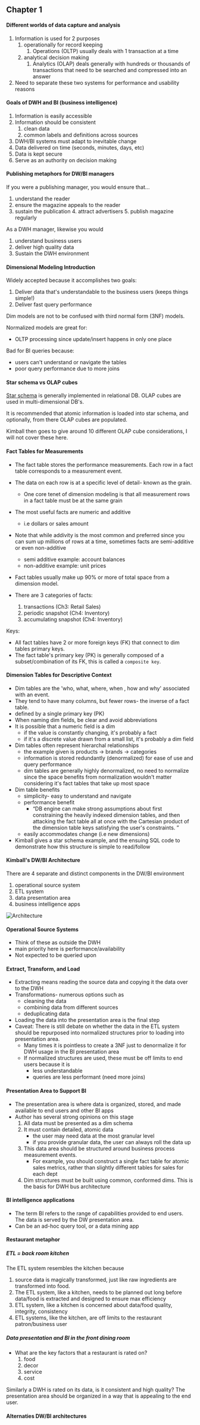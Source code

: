 ## Chapter 1

#### Different worlds of data capture and analysis
1. Information is used for 2 purposes
	1. operationally for record keeping
		 1. Operations (OLTP) usually deals with 1 transaction at a time 
	2. analytical decision making
		 1.  Analytics (OLAP) deals generally with hundreds or thousands of transactions that need to be searched and compressed into an answer
3.  Need to separate these two systems for performance and usability reasons

#### Goals of DWH and BI (business intelligence)
1.  Information is easily accessible
2. Information should be consistent
	 1. clean data
	 2. common labels and definitions across sources
3.  DWH/BI systems must adapt to inevitable change
4.  Data delivered on time (seconds, minutes, days, etc)
5.  Data is kept secure
6. Serve as an authority on decision making

#### Publishing metaphors for DW/BI managers
If you were a publishing manager, you would ensure that...
1.  understand the reader
2.  ensure the magazine appeals to the reader
3.  sustain the publication
	4.  attract advertisers
	5.  publish magazine regularly

As a DWH manager, likewise you would
1. understand business users
2. deliver high quality data
3. Sustain the DWH environment


#### Dimensional Modeling Introduction
Widely accepted because it accomplishes two goals:
1. Deliver data that's understandable to the business users (keeps things simple!)
2. Deliver fast query performance

Dim models are not to be confused with third normal form (3NF) models.

Normalized models are great for:
- OLTP processing since update/insert happens in only one place

Bad for BI queries because:
-   users can't understand or navigate the tables
-  poor query performance due to more joins


#### Star schema vs OLAP cubes
[Star schema](https://docs.microsoft.com/en-us/power-bi/guidance/star-schema) is generally implemented in relational DB.
OLAP cubes are used in multi-dimensional DB's.

It is recommended that atomic information is loaded into star schema, and optionally, from there OLAP cubes are populated.

Kimball then goes to give around 10 different OLAP cube considerations, I will not cover these here.

#### Fact Tables for Measurements
- The fact table stores the performance measurements. Each row in a fact table corresponds to a measurement event.
- The data on each row is at a specific level of detail- known as the grain.
   - One core tenet of dimension modeling is that all measurement rows in a fact table must be at the same grain

- The most useful facts are numeric and additive
   - i.e dollars or sales amount
- Note that while addivity is the most common and preferred since you can sum up millions of rows at a time, sometimes facts are semi-additive or even non-additive
   - semi additive example: account balances
   - non-additive example: unit prices
- Fact tables usually make up 90% or more of total space from a dimension model.
- There are 3 categories of facts:
   1. transactions (Ch3: Retail Sales)
	 2. periodic snapshot (Ch4: Inventory)
	 3. accumulating snapshot (Ch4: Inventory)

Keys:
- All fact tables have 2 or more foreign keys (FK) that connect to dim tables primary keys.
- The fact table's primary key (PK) is generally composed of a subset/combination of its FK, this is called a `composite key`.

#### Dimension Tables for Descriptive Context
- Dim tables are the 'who, what, where, when , how and why' associated with an event.
- They tend to have many columns, but fewer rows- the inverse of a fact table.
- defined by a single primary key (PK)
- When naming dim fields, be clear and avoid abbreviations
- It is possible that a numeric field is a dim
	- if the value is constantly changing, it's probably a fact
	- if it's a discrete value drawn from a small list, it's probably a dim field
- Dim tables often represent hierarchal relationships
	- the example given is products -> brands -> categories
	- information is stored redundantly (denormalized) for ease of use and query performance
	- dim tables are generally highly denormalized, no need to normalize since the space benefits from normalization wouldn't matter considering it's fact tables that take up most space
- Dim table benefits
	- simplicity- easy to understand and navigate
	- performance benefit
		- “DB engine can make strong assumptions about first constraining the heavily indexed dimension tables, and then attacking the fact table all at once with the Cartesian product of the dimension table keys satisfying the user's constraints. ”
	- easily accommodates change (i.e new dimensions)
- Kimball gives a star schema example, and the ensuing SQL code to demonstrate how this structure is simple to read/follow

#### Kimball's DW/BI Architecture
There are 4 separate and distinct components in the DW/BI environment
1. operational source system
2. ETL system
3. data presentation area
4. business intelligence apps

![Architecture](images/Figure1.7-Core_DW_Architecture)

#### Operational Source Systems
- Think of these as outside the DWH
- main priority here is performance/availability
- Not expected to be queried upon

#### Extract, Transform, and Load
- Extracting means reading the source data and copying it the data over to the DWH
- Transformations- numerous options such as
	- cleaning the data
	- combining data from different sources
	- deduplicating data
- Loading the data into the presentation area is the final step
- Caveat: There is still debate on whether the data in the ETL system should  be repurposed into normalized structures prior to loading into presentation area.
	- Many times it is pointless to create a 3NF just to denormalize it for DWH usage in the BI presentation area
	- If normalized structures are used, these must be off limits to end users because it is 
		- less understandable
		- queries are less performant (need more joins)

#### Presentation Area to Support BI
- The presentation area is where data is organized, stored, and made available to end users and other BI apps
- Author has several strong opinions on this stage
	1. All data must be presented as a dim schema
	2. It must contain detailed, atomic data
		- the user may need data at the most granular level
		- if you provide granular data, the user can always roll the data up
	3. This data area should be structured around business process measurement events.
		- For example, you should construct a single fact table for atomic sales metrics, rather than slightly different tables for sales for each dept
	4. Dim structures must be built using common, conformed dims. This is the basis for DWH bus architecture

#### BI intelligence applications
- The term BI refers to the range of capabilities provided to end users. The data is served by the DW presentation area.
- Can be an ad-hoc query tool, or a data mining app

#### Restaurant metaphor

##### ETL = back room kitchen
The ETL system resembles the kitchen because
1. source data is magically transformed, just like raw ingredients are transformed into food.
2. The ETL system, like a kitchen, needs to be planned out long before data/food is extracted and designed to ensure max efficiency
3. ETL system, like a kitchen is concerned about data/food quality, integrity, consistency
4. ETL systems, like the kitchen, are off limits to the restaurant patron/business user

##### Data presentation and BI in the front dining room
- What are the key factors that a restaurant is rated on?
	1. food
	2. decor
	3. service
	4. cost

Similarly a DWH is rated on its data, is it consistent and high quality?
The presentation area should be organized in a way that is appealing to the end user.

#### Alternaties DW/BI architectures




